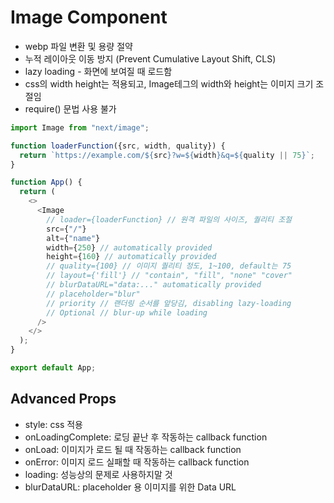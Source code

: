 # Image Component

- webp 파일 변환 및 용량 절약
- 누적 레이아웃 이동 방지 (Prevent Cumulative Layout Shift, CLS)
- lazy loading - 화면에 보여질 때 로드함
- css의 width height는 적용되고, Image테그의 width와 height는 이미지 크기 조절임
- require() 문법 사용 불가

```js
import Image from "next/image";

function loaderFunction({src, width, quality}) {
  return `https://example.com/${src}?w=${width}&q=${quality || 75}`;
}

function App() {
  return (
    <>
      <Image
        // loader={loaderFunction} // 원격 파일의 사이즈, 퀄리티 조절
        src={"/"}
        alt={"name"}
        width={250} // automatically provided
        height={160} // automatically provided
        // quality={100} // 이미지 퀄리티 정도, 1~100, default는 75
        // layout={'fill'} // "contain", "fill", "none" "cover"
        // blurDataURL="data:..." automatically provided
        // placeholder="blur"
        // priority // 랜더링 순서를 앞당김, disabling lazy-loading
        // Optional // blur-up while loading
      />
    </>
  );
}

export default App;
```

## Advanced Props

- style: css 적용
- onLoadingComplete: 로딩 끝난 후 작동하는 callback function
- onLoad: 이미지가 로드 될 때 작동하는 callback function
- onError: 이미지 로드 실패할 때 작동하는 callback function
- loading: 성능상의 문제로 사용하지말 것
- blurDataURL: placeholder 용 이미지를 위한 Data URL
